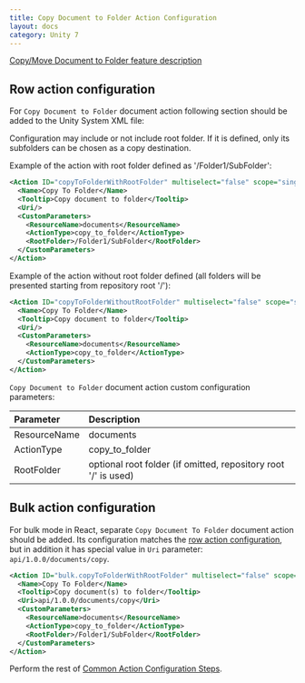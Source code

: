 ```yaml
---
title: Copy Document to Folder Action Configuration
layout: docs
category: Unity 7
---
```

[Copy/Move Document to Folder feature description](../../features/document-management/copy-move-document-to-folder.md)

## Row action configuration
For `Copy Document to Folder` document action following section should be added to the Unity System XML file:

Configuration may include or not include root folder. If it is defined, only its subfolders can be chosen as a copy destination.

Example of the action with root folder defined as '/Folder1/SubFolder':
```xml
<Action ID="copyToFolderWithRootFolder" multiselect="false" scope="single" type="toolbar">
  <Name>Copy To Folder</Name>
  <Tooltip>Copy document to folder</Tooltip>
  <Uri/>
  <CustomParameters>
    <ResourceName>documents</ResourceName>
    <ActionType>copy_to_folder</ActionType>
    <RootFolder>/Folder1/SubFolder</RootFolder>
  </CustomParameters>
</Action>
```

Example of the action without root folder defined (all  folders will be presented starting from repository root '/'):
```xml
<Action ID="copyToFolderWithoutRootFolder" multiselect="false" scope="single" type="toolbar">
  <Name>Copy To Folder</Name>
  <Tooltip>Copy document to folder</Tooltip>
  <Uri/>
  <CustomParameters>
    <ResourceName>documents</ResourceName>
    <ActionType>copy_to_folder</ActionType>
  </CustomParameters>
</Action>
```

`Copy Document to Folder` document action custom configuration parameters:

| Parameter   | Description |
|:------------|:------------|
|ResourceName | documents   |
|ActionType   | copy_to_folder |
|RootFolder   | optional root folder (if omitted, repository root '/' is used) |

## Bulk action configuration

For bulk mode in React, separate `Copy Document To Folder` document action should be added. Its configuration matches the [row action configuration](#row-action-configuration), but in addition it has special value in `Uri` parameter: `api/1.0.0/documents/copy`.

```xml
<Action ID="bulk.copyToFolderWithRootFolder" multiselect="false" scope="single" type="toolbar">
  <Name>Copy To Folder</Name>
  <Tooltip>Copy document(s) to folder</Tooltip>
  <Uri>api/1.0.0/documents/copy</Uri>
  <CustomParameters>
    <ResourceName>documents</ResourceName>
    <ActionType>copy_to_folder</ActionType>
    <RootFolder>/Folder1/SubFolder</RootFolder>
  </CustomParameters>
</Action>
```

Perform the rest of [Common Action Configuration Steps](../actions.md#common-actions-configuration-steps).